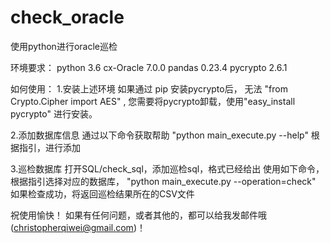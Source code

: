 # check_oracle
使用python进行oracle巡检

环境要求：
python 3.6
cx-Oracle       7.0.0
pandas          0.23.4
pycrypto        2.6.1

如何使用：
1.安装上述环境
如果通过 pip 安装pycrypto后， 无法 "from Crypto.Cipher import AES" , 您需要将pycrypto卸载，使用"easy_install pycrypto"
进行安装。

2.添加数据库信息
通过以下命令获取帮助
"python main_execute.py --help"
根据指引，进行添加

3.巡检数据库
打开SQL/check_sql，添加巡检sql，格式已经给出
使用如下命令，根据指引选择对应的数据库，
"python main_execute.py --operation=check"
如果检查成功，将返回巡检结果所在的CSV文件

祝使用愉快！
如果有任何问题，或者其他的，都可以给我发邮件哦(christopherqiwei@gmail.com)！
